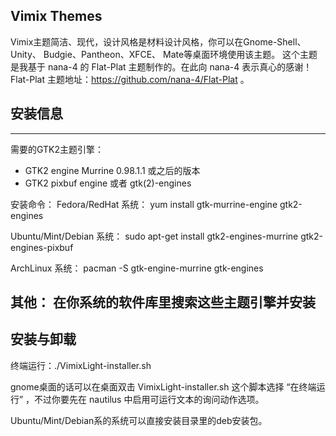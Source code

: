 
## Vimix Themes

Vimix主题简洁、现代，设计风格是材料设计风格，你可以在Gnome-Shell、Unity、 Budgie、Pantheon、XFCE、 Mate等桌面环境使用该主题。
这个主题是我基于 nana-4 的 Flat-Plat 主题制作的。在此向 nana-4 表示真心的感谢！Flat-Plat 主题地址：https://github.com/nana-4/Flat-Plat 。

## 安装信息

-----------------------------
需要的GTK2主题引擎：
- GTK2 engine Murrine 0.98.1.1 或之后的版本
- GTK2 pixbuf engine 或者 gtk(2)-engines

安装命令：
Fedora/RedHat 系统：
yum install gtk-murrine-engine gtk2-engines

Ubuntu/Mint/Debian 系统：
sudo apt-get install gtk2-engines-murrine gtk2-engines-pixbuf

ArchLinux 系统：
pacman -S gtk-engine-murrine gtk-engines

其他：
在你系统的软件库里搜索这些主题引擎并安装
----------------------------

## 安装与卸载

终端运行：./VimixLight-installer.sh

gnome桌面的话可以在桌面双击 VimixLight-installer.sh 这个脚本选择 “在终端运行” ，不过你要先在 nautilus 中启用可运行文本的询问动作选项。

Ubuntu/Mint/Debian系的系统可以直接安装目录里的deb安装包。



